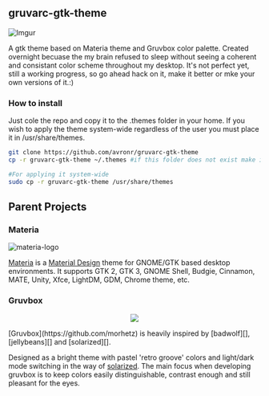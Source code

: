 ## gruvarc-gtk-theme

![Imgur](https://i.imgur.com/hlx7wnb.png)

A gtk theme based on Materia theme and Gruvbox color palette. Created overnight becuase the my brain refused to sleep without seeing a coherent and consistant color scheme throughout my desktop. It's not perfect yet, still a working progress, so go ahead hack on it, make it better or mke your own versions of it.:)

### How to install
Just cole the repo and copy it to the .themes folder in your home. If you wish to apply the theme system-wide regardless of the user you must place it in /usr/share/themes.
```sh
git clone https://github.com/avronr/gruvarc-gtk-theme
cp -r gruvarc-gtk-theme ~/.themes #if this folder does not exist make it using mkdir or your file manager

#For applying it system-wide
sudo cp -r gruvarc-gtk-theme /usr/share/themes
```

## Parent Projects

### Materia

<img src="https://github.com/nana-4/materia-theme/blob/images/materia-logo.svg" alt="materia-logo" align="center" />

[Materia](https://github.com/nana-4/materia-theme) is a [Material Design](https://material.io) theme for GNOME/GTK based desktop environments.
It supports GTK 2, GTK 3, GNOME Shell, Budgie, Cinnamon, MATE, Unity, Xfce, LightDM, GDM, Chrome theme, etc.

### Gruvbox
<p align="center"><img src="http://svgur.com/i/3Dp.svg"></p>
[Gruvbox](https://github.com/morhetz) is heavily inspired by [badwolf][], [jellybeans][] and [solarized][].

Designed as a bright theme with pastel 'retro groove' colors and light/dark mode switching in the way of [solarized][]. The main focus when developing gruvbox is to keep colors easily distinguishable, contrast enough and still pleasant for the eyes.

   [badwolf]: https://github.com/sjl/badwolf
   [jellybeans]: https://github.com/nanotech/jellybeans.vim
   [solarized]: http://ethanschoonover.com/solarized
